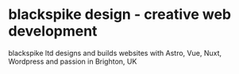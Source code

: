 # blackspike design - creative web development

blackspike ltd designs and builds websites with Astro, Vue, Nuxt, Wordpress and passion in Brighton, UK
